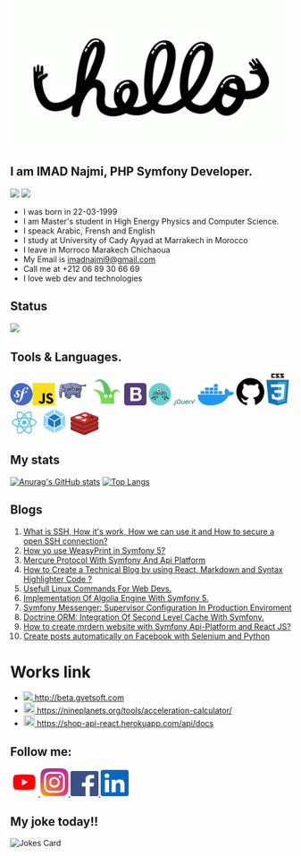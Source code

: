 
<div><img src="https://github.com/najmi9/najmi9/blob/main/love-wide.gif" /></div>

## I am IMAD Najmi, PHP Symfony Developer.

<img src="https://img.shields.io/static/v1?label=Experience&message=2 years&color=red&style=social&logo=github&?logoColor=red"/> ![](https://komarev.com/ghpvc/?username=najmi9&color=blueviolet)

* I was born in 22-03-1999
* I am Master's student in High Energy Physics and Computer Science.
* I speack Arabic, Frensh and English
* I study at University of Cady Ayyad at Marrakech in Morocco
* I leave in Morroco Marakech Chichaoua
* My Email is imadnajmi9@gmail.com
* Call me at +212 06 89 30 66 69
* I love web dev and technologies

## Status

![](https://github-profile-summary-cards.vercel.app/api/cards/profile-details?username=najmi9&theme=vue)



## Tools & Languages.

<img src="imgs/sf.svg" width="40" alt="Symfony 5"><img src="imgs/javascript.svg" width="40" alt="JS ECMA S6">
<img src="imgs/php.svg" width="56" alt="PHP7+">
<img src="imgs/twig.svg" width="56" alt="+Twig">
<img src="imgs/bootstrap-4.svg" width="40" alt="Bootstrap 5">
<img src="imgs/api.svg" width="40" alt="Api Platform">
<img src="imgs/$.svg" width="40" alt="jQuery">
<img src="imgs/docker.svg" width="65" alt="Docker">
<img src="imgs/git.svg" width="50" alt="GIT">
<img src="imgs/css.svg" width="40" alt="CSS3">
<img src="imgs/react.svg" width="50" alt="React">
<img src="imgs/webpack.svg" width="50" alt="Webpack Encore">
<img src="imgs/redis.svg" width="50" alt="Webpack Encore">

## My stats

[![Anurag's GitHub stats](https://github-readme-stats.vercel.app/api?username=najmi9&count_private=true&show_icons=true&theme=heme=blue-green)](https://github.com/anuraghazra/github-readme-stats)
[![Top Langs](https://github-readme-stats.vercel.app/api/top-langs/?username=najmi9&layout=compact)](https://github.com/anuraghazra/github-readme-stats)

## Blogs

1. <a href="https://github.com/najmi9/imad-najmi/blob/master/src/components/blog/posts/ssh.md">What is SSH, How it's work, How we can use it and How to secure a open SSH connection?</a>
2. <a href="https://github.com/najmi9/imad-najmi/blob/master/src/components/blog/posts/weasyprint.md">How yo use WeasyPrint in Symfony 5?</a>
3. <a href="https://github.com/najmi9/imad-najmi/blob/master/src/components/blog/posts/mercure_symfony.md">Mercure Protocol With Symfony And Api Platform</a>
4. <a href="https://github.com/najmi9/imad-najmi/edit/master/src/components/blog/posts/react_blog.md">How to Create a Technical Blog by using React, Markdown and Syntax Highlighter Code ?</a>
5. <a href="https://github.com/najmi9/imad-najmi/blob/master/src/components/blog/posts/linux-commands.md">Usefull Linux Commands For Web Devs.</a>
6. <a href="https://github.com/najmi9/imad-najmi/blob/master/src/components/blog/posts/algolia.md">Implementation Of Algolia Engine With Symfony 5.</a>
7. <a href="https://github.com/najmi9/imad-najmi/blob/master/src/components/blog/posts/messenger_symfony.md">Symfony Messenger: Supervisor Configuration In Production Enviroment</a>
8. <a href="https://github.com/najmi9/imad-najmi/blob/master/src/components/blog/posts/doctrine_cache.md">Doctrine ORM: Integration Of Second Level Cache With Symfony.</a>
9. <a href="https://github.com/najmi9/imad-najmi/blob/master/src/components/blog/posts/react_symfony.md">How to create mrdern website with Symfony Api-Platform and React JS?</a>
10. <a href="https://github.com/najmi9/imad-najmi/blob/master/src/components/blog/posts/fc_automate_post.md">Create posts automatically on Facebook with Selenium and Python</a>

# Works link
- <a href="http://beta.gvetsoft.com/en"><img src="http://beta.gvetsoft.com/favicon.ico"/> http://beta.gvetsoft.com</a>
- <a href="https://nineplanets.org/tools/acceleration-calculator/"><img src="https://nineplanets.org/static/includes/images/logo.png" width="20" height="20"/> https://nineplanets.org/tools/acceleration-calculator/</a>
- <a href="https://shop-api-react.herokuapp.com/api/docs"> <img src="https://shop-api-react.herokuapp.com/bundles/apiplatform/logo-header.svg" width="20" height="20"/> https://shop-api-react.herokuapp.com/api/docs </a>


## Follow me:
<a href="https://www.youtube.com/channel/UCLN-GyaZh0079KY7uzqEoSw" alt="Youtube">
<img src="imgs/ytb.svg" width="50" alt="Webpack Encore">
</a>

<a href="https://www.instagram.com/imadnjma/" alt="Youtube">
<img src="imgs/insta.svg" width="50" alt="Webpack Encore">
</a>


<a href="https://facebook.com/imad.najmi.cr7">
<img src="imgs/fc.svg" width="50" alt="Facebook">
</a>

<a href="https://linedin.com/mwlite/in/imad-najmi-673746200">
<img src="imgs/linkedin.svg" width="50" alt="Linkedin">
</a>

## My joke today!!



![Jokes Card](https://readme-jokes.vercel.app/api)

